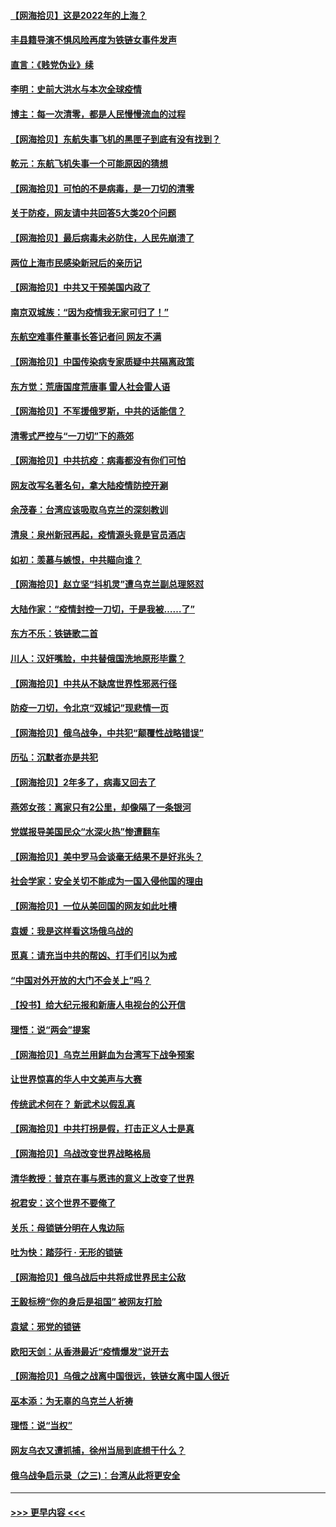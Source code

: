 #### [【网海拾贝】这是2022年的上海？](../pages/nsc993/n13678253.md?t=03291301) 
#### [丰县籍导演不惧风险再度为铁链女事件发声](../pages/nsc993/n13678215.md?t=03291301) 
#### [直言：《贱党伪业》续](../pages/nsc993/n13678056.md?t=03291301) 
#### [李明：史前大洪水与本次全球疫情](../pages/nsc993/n13677332.md?t=03291301) 
#### [博主：每一次清零，都是人民慢慢流血的过程](../pages/nsc993/n13676078.md?t=03291301) 
#### [【网海拾贝】东航失事飞机的黑匣子到底有没有找到？](../pages/nsc993/n13676034.md?t=03291301) 
#### [乾元：东航飞机失事一个可能原因的猜想](../pages/nsc993/n13675834.md?t=03291301) 
#### [【网海拾贝】可怕的不是病毒，是一刀切的清零](../pages/nsc993/n13674403.md?t=03291301) 
#### [关于防疫，网友请中共回答5大类20个问题](../pages/nsc993/n13674318.md?t=03291301) 
#### [【网海拾贝】最后病毒未必防住，人民先崩溃了](../pages/nsc993/n13672307.md?t=03291301) 
#### [两位上海市民感染新冠后的亲历记](../pages/nsc993/n13672217.md?t=03291301) 
#### [【网海拾贝】中共又干预美国内政了](../pages/nsc993/n13669564.md?t=03291301) 
#### [南京双城族：“因为疫情我无家可归了！”](../pages/nsc993/n13669511.md?t=03291301) 
#### [东航空难事件董事长答记者问 网友不满](../pages/nsc993/n13669436.md?t=03291301) 
#### [【网海拾贝】中国传染病专家质疑中共隔离政策](../pages/nsc993/n13667190.md?t=03291301) 
#### [东方觉：荒唐国度荒唐事 雷人社会雷人语](../pages/nsc993/n13666926.md?t=03291301) 
#### [【网海拾贝】不军援俄罗斯，中共的话能信？](../pages/nsc993/n13664594.md?t=03291301) 
#### [清零式严控与“一刀切”下的燕郊](../pages/nsc993/n13664450.md?t=03291301) 
#### [【网海拾贝】中共抗疫：病毒都没有你们可怕](../pages/nsc993/n13662063.md?t=03291301) 
#### [网友改写名著名句，拿大陆疫情防控开涮](../pages/nsc993/n13661999.md?t=03291301) 
#### [余茂春：台湾应该吸取乌克兰的深刻教训](../pages/nsc993/n13661829.md?t=03291301) 
#### [清泉：泉州新冠再起，疫情源头竟是官员酒店](../pages/nsc993/n13660898.md?t=03291301) 
#### [如初：羡慕与嫉恨，中共瞄向谁？](../pages/nsc993/n13660773.md?t=03291301) 
#### [【网海拾贝】赵立坚“抖机灵”遭乌克兰副总理怒怼](../pages/nsc993/n13659660.md?t=03291301) 
#### [大陆作家：“疫情封控一刀切，于是我被……了”](../pages/nsc993/n13659323.md?t=03291301) 
#### [东方不乐：铁链歌二首](../pages/nsc993/n13659123.md?t=03291301) 
#### [川人：汉奸嘴脸，中共替俄国洗地原形毕露？](../pages/nsc993/n13657995.md?t=03291301) 
#### [【网海拾贝】中共从不缺席世界性邪恶行径](../pages/nsc993/n13657799.md?t=03291301) 
#### [防疫一刀切，令北京“双城记”现悲情一页](../pages/nsc993/n13657746.md?t=03291301) 
#### [【网海拾贝】俄乌战争，中共犯“颠覆性战略错误”](../pages/nsc993/n13655760.md?t=03291301) 
#### [历弘：沉默者亦是共犯](../pages/nsc993/n13652799.md?t=03291301) 
#### [【网海拾贝】2年多了，病毒又回去了](../pages/nsc993/n13652629.md?t=03291301) 
#### [燕郊女孩：离家只有2公里，却像隔了一条银河](../pages/nsc993/n13652450.md?t=03291301) 
#### [党媒报导美国民众“水深火热”惨遭翻车](../pages/nsc993/n13649966.md?t=03291301) 
#### [【网海拾贝】美中罗马会谈毫无结果不是好兆头？](../pages/nsc993/n13649860.md?t=03291301) 
#### [社会学家：安全关切不能成为一国入侵他国的理由](../pages/nsc993/n13649744.md?t=03291301) 
#### [【网海拾贝】一位从美回国的网友如此吐槽](../pages/nsc993/n13647381.md?t=03291301) 
#### [袁媛：我是这样看这场俄乌战的](../pages/nsc993/n13644892.md?t=03291301) 
#### [觅真：请充当中共的帮凶、打手们引以为戒](../pages/nsc993/n13644228.md?t=03291301) 
#### [“中国对外开放的大门不会关上”吗？](../pages/nsc993/n13644191.md?t=03291301) 
#### [【投书】给大纪元报和新唐人电视台的公开信](../pages/nsc993/n13644124.md?t=03291301) 
#### [理悟：说“两会”提案](../pages/nsc993/n13643927.md?t=03291301) 
#### [【网海拾贝】乌克兰用鲜血为台湾写下战争预案](../pages/nsc993/n13643578.md?t=03291301) 
#### [让世界惊喜的华人中文美声与大赛](../pages/nsc993/n13641647.md?t=03291301) 
#### [传统武术何在？ 新武术以假乱真](../pages/nsc993/n13641615.md?t=03291301) 
#### [【网海拾贝】中共打拐是假，打击正义人士是真](../pages/nsc993/n13641238.md?t=03291301) 
#### [【网海拾贝】乌战改变世界战略格局](../pages/nsc993/n13639171.md?t=03291301) 
#### [清华教授：普京在事与愿违的意义上改变了世界](../pages/nsc993/n13639019.md?t=03291301) 
#### [祝君安：这个世界不要俺了](../pages/nsc993/n13638903.md?t=03291301) 
#### [关乐：母锁链分明在人鬼边际](../pages/nsc993/n13637601.md?t=03291301) 
#### [吐为快：踏莎行 · 无形的锁链](../pages/nsc993/n13637555.md?t=03291301) 
#### [【网海拾贝】俄乌战后中共将成世界民主公敌](../pages/nsc993/n13636363.md?t=03291301) 
#### [王毅标榜“你的身后是祖国” 被网友打脸](../pages/nsc993/n13636270.md?t=03291301) 
#### [袁斌：邪党的锁链](../pages/nsc993/n13636247.md?t=03291301) 
#### [欧阳天剑：从香港最近“疫情爆发”说开去](../pages/nsc993/n13633182.md?t=03291301) 
#### [【网海拾贝】乌俄之战离中国很远，铁链女离中国人很近](../pages/nsc993/n13630325.md?t=03291301) 
#### [巫本添：为无辜的乌克兰人祈祷](../pages/nsc993/n13629307.md?t=03291301) 
#### [理悟：说“当权”](../pages/nsc993/n13629223.md?t=03291301) 
#### [网友乌衣又遭抓捕，徐州当局到底想干什么？](../pages/nsc993/n13627859.md?t=03291301) 
#### [俄乌战争启示录（之三)：台湾从此将更安全](../pages/nsc993/n13624562.md?t=03291301) 

----
#### [ >>> 更早内容 <<< ](../indexes/nsc993-earlier.md)
